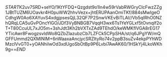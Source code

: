 $START$K2uv7SRD+seYO/1KtYFDQ+Qzgdst9o1ln4w59rVabRWGryClcFwzZZg1JBtTUZM6UOavkr4H0puWW2hhvVezx+jhtERUPAanOmiTKf/884sMwIgeOCdhgW0Ao6XAYuvS4xdgjpsesQjL32QF7P2SnwVKEvBiTLAl//Vb5qIRhO0NZhQRqLCA5uGvPOncYlGO/JDf3VyBNBGB7VqqH3wx6Ts1YeYGLxf5tOvnqIf2oT+T80CcuUL7xJO5m+3shJdt3Kh2bVXTxZAd9TEhdO/keWMKflVGA8rEG17YTicAwr8FwogzsvIdWo8QZbZlazubzCb7LZFCk5CPpSHA/st/q6JPgYW/mQGFFUmmd2QXMINIM+6nWaaxaAncjycSRZItyRo74v2ppB3suZv4ekpPYhWDMzclVvGT0+yOANhilwOd3xdUgoSbOtBp9P6Lvbi7AwAK60/1HSkYj4LkoWKh9g==$END$